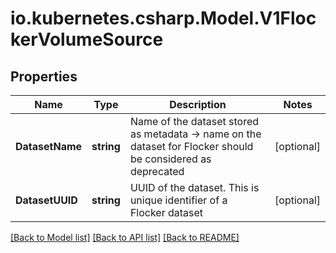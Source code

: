# io.kubernetes.csharp.Model.V1FlockerVolumeSource
## Properties

Name | Type | Description | Notes
------------ | ------------- | ------------- | -------------
**DatasetName** | **string** | Name of the dataset stored as metadata -&gt; name on the dataset for Flocker should be considered as deprecated | [optional] 
**DatasetUUID** | **string** | UUID of the dataset. This is unique identifier of a Flocker dataset | [optional] 

[[Back to Model list]](../README.md#documentation-for-models) [[Back to API list]](../README.md#documentation-for-api-endpoints) [[Back to README]](../README.md)

